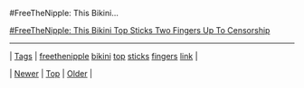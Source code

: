 <!--
title: #FreeTheNipple
date: 2020-06-28T15:27:00.341Z
tags: freethenipple, bikini, top, sticks, fingers, link
-->


#FreeTheNipple: This Bikini...

[#FreeTheNipple: This Bikini Top Sticks Two Fingers Up To Censorship](http://m.huffpost.com/uk/entry/5525668)

<!--BOTTOM-POST-NAVIGATION-->
---

| [Tags](tags.md) | [freethenipple](tag-freethenipple.md) [bikini](tag-bikini.md) [top](tag-top.md) [sticks](tag-sticks.md) [fingers](tag-fingers.md) [link](tag-link.md) |

| [Newer](90478078976.md) | [Top](index.md) | [Older](90537135627.md) |